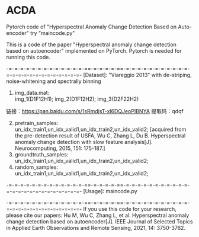 # ACDA
Pytorch code of "Hyperspectral Anomaly Change Detection Based on Auto-encoder"
try "maincode.py"

This is a code of the paper "Hyperspectral anomaly change detection based on autoencoder" implemented on PyTorch.
Pytorch is needed for running this code.

-=-=-=-=-=-=-=-=-=-=-=-=-=-==-=-=-=-=-==-=-=-=-=-=-=-=-=-=-=-=-=-=-=-=-=-=-=-=-=-=-=-=-=-
[Dataset]: "Viareggio 2013" with de-striping, noise-whitening and spectrally binning
1.   img_data.mat:    
img_1(D1F12H1);   img_2(D1F12H2);    img_3(D2F22H2)

链接：https://pan.baidu.com/s/1sRmdjsT-xl6DQJeoPIBNYA 
提取码：qdqf


2.   pretrain_samples:     
un_idx_train1,un_idx_valid1,un_idx_train2,un_idx_valid2;  [acquired from the pre-detection result of USFA, Wu C, Zhang L, Du B. Hyperspectral anomaly change detection with slow feature analysis[J]. Neurocomputing, 2015, 151: 175-187.]
3.  groundtruth_samples:     
un_idx_train1,un_idx_valid1,un_idx_train2,un_idx_valid2;
4.   random_samples:     un_idx_train1,un_idx_valid1,un_idx_train2,un_idx_valid2;

-=-=-=-=-=-=-=-=-=-=-=-=-=-==-=-=-=-=-==-=-=-=-=-=-=-=-=-=-=-=-=-=-=-=-=-=-=-=-=-=-=-=-=-
[Usage]:  maincode.py

-=-=-=-=-=-=-=-=-=-=-=-=-=-==-=-=-=-=-==-=-=-=-=-=-=-=-=-=-=-=-=-=-=-=-=-=-=-=-=-=-=-=-=-
If you use this code for your research, please cite our papers:
Hu M, Wu C, Zhang L, et al. Hyperspectral anomaly change detection based on autoencoder[J]. IEEE Journal of Selected Topics in Applied Earth Observations and Remote Sensing, 2021, 14: 3750-3762.
